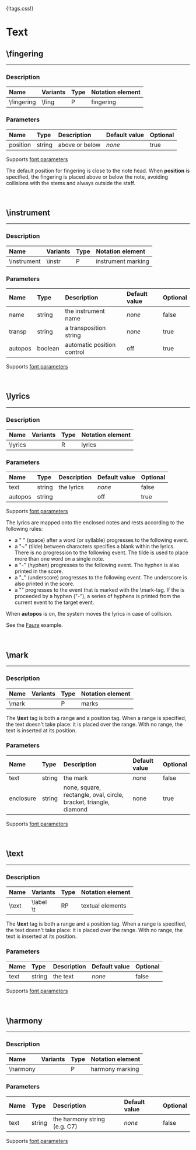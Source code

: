 {!tags.css!}

# Text


## \fingering

-------

### Description

| Name | Variants | Type | Notation element |
| :----| :--------| :----| :----------------|
| \fingering | \fing | P | fingering |




### Parameters

| Name        	| Type   | Description    | Default value  | Optional |
| :------------ |:-------| :--------------| :------------- | :--------| 
| position | string | above or below | *none* | true |
Supports [font parameters](../../tagsparams#text-parameters)

The default position for fingering is close to the note head. When **position** is specified, the fingering is placed above or below the note, avoiding collisions with the stems and always outside the staff.





<br />


## \instrument

-------

### Description

| Name | Variants | Type | Notation element |
| :----| :--------| :----| :----------------|
| \instrument | \instr | P | instrument marking |




### Parameters

| Name        	| Type   | Description    | Default value  | Optional |
| :------------ |:-------| :--------------| :------------- | :--------| 
| name | string | the instrument name | *none* | false |
| transp | string | a transposition string | *none* | true |
| autopos | boolean | automatic position control | off | true |
Supports [font parameters](../../tagsparams#text-parameters)






<br />


## \lyrics

-------

### Description

| Name | Variants | Type | Notation element |
| :----| :--------| :----| :----------------|
| \lyrics |  | R | lyrics |




### Parameters

| Name        	| Type   | Description    | Default value  | Optional |
| :------------ |:-------| :--------------| :------------- | :--------| 
| text | string | the lyrics | *none* | false |
| autopos | string |  | off | true |
Supports [font parameters](../../tagsparams#text-parameters)

The lyrics are mapped onto the enclosed notes and rests according to the following rules:

- a " " (space) after a word (or syllable) progresses to the following event.
- a "~" (tilde) between characters specifies a blank within the lyrics. There is no progression to the following event. The tilde is used to place more than one word on a single note.
- a "-" (hyphen) progresses to the following event. The hyphen is also printed in the score.
- a "_" (underscore) progresses to the following event. The underscore is also printed in the score.
- a "<n>" progresses to the event that is marked with the \mark<n>-tag. If the <n> is proceeded by a hyphen ("-"), a series of hyphens is printed from the current event to the target event.

When **autopos** is on, the system moves the lyrics in case of collision.

See the [Faure](../../../examples/faure/) example.





<br />


## \mark

-------

### Description

| Name | Variants | Type | Notation element |
| :----| :--------| :----| :----------------|
| \mark |  | P | marks |

The **\text** tag is both a range and a position tag. When a range is specified, the text doesn't take place: it is placed over the range.
With no range, the text is inserted at its position.



### Parameters

| Name        	| Type   | Description    | Default value  | Optional |
| :------------ |:-------| :--------------| :------------- | :--------| 
| text | string | the mark | *none* | false |
| enclosure | string | none, square, rectangle, oval, circle, bracket, triangle, diamond | none | true |
Supports [font parameters](../../tagsparams#text-parameters)






<br />


## \text

-------

### Description

| Name | Variants | Type | Notation element |
| :----| :--------| :----| :----------------|
| \text | \label <br/> \t | RP | textual elements |

The **\text** tag is both a range and a position tag. When a range is specified, the text doesn't take place: it is placed over the range.
With no range, the text is inserted at its position.



### Parameters

| Name        	| Type   | Description    | Default value  | Optional |
| :------------ |:-------| :--------------| :------------- | :--------| 
| text | string | the text | *none* | false |
Supports [font parameters](../../tagsparams#text-parameters)






<br />


## \harmony

-------

### Description

| Name | Variants | Type | Notation element |
| :----| :--------| :----| :----------------|
| \harmony |  | P | harmony marking |




### Parameters

| Name        	| Type   | Description    | Default value  | Optional |
| :------------ |:-------| :--------------| :------------- | :--------| 
| text | string | the harmony string (e.g. C7) | *none* | false |
Supports [font parameters](../../tagsparams#text-parameters)




